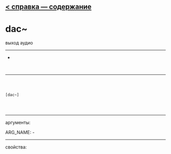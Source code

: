 [< справка — содержание](index.html)
---

# dac~


выход аудио

---

-
<br>


---


```



[dac~]


            
```

---
аргументы:

ARG_NAME: -<br>

---
свойства:


